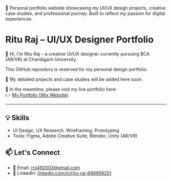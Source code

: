 💼 Personal portfolio website showcasing my UI/UX design projects, creative case studies, and professional journey. Built to reflect my passion for digital experiences.
# Ritu Raj – UI/UX Designer Portfolio

👋 Hi, I'm Ritu Raj – a creative UI/UX designer currently pursuing BCA (AR/VR) at Chandigarh University.

This GitHub repository is reserved for my personal design portfolio.

📂 My detailed projects and case studies will be added here soon.

🚀 In the meantime, please visit my live portfolio here:  
👉 [My Portfolio (Wix Website)](https://rrs492003.wixstudio.com/portfolio)

---

## 💡 Skills
- UI Design, UX Research, Wireframing, Prototyping
- Tools: Figma, Adobe Creative Suite, Blender, Unity (AR/VR)

## 📫 Let's Connect
- 📧 Email: rrs492003@gmail.com  
- 🔗 LinkedIn: [linkedin.com/in/ritu-raj-649959251](https://linkedin.com/in/ritu-raj-649959251)
